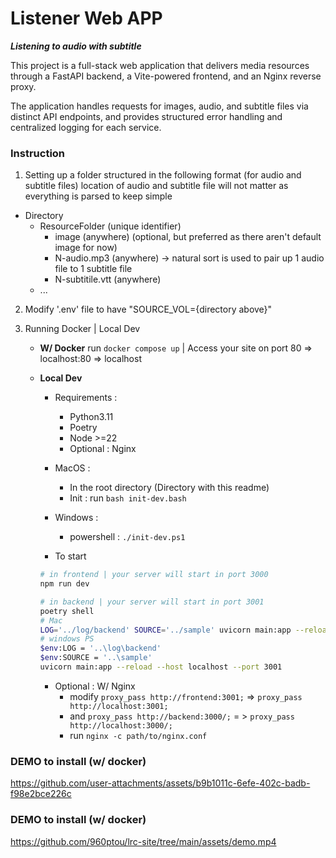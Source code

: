 # Listener Web APP

***Listening to audio with subtitle***

This project is a full-stack web application that delivers media resources through a FastAPI backend, a Vite-powered frontend, and an Nginx reverse proxy. 

The application handles requests for images, audio, and subtitle files via distinct API endpoints, and provides structured error handling and centralized logging for each service.

### Instruction
1. Setting up a folder structured in the following format (for audio and subtitle files)
location of audio and subtitle file will not matter as everything is parsed to keep simple
- Directory
    - ResourceFolder (unique identifier)
        - image (anywhere) (optional, but preferred as there aren't default image for now)
        - N-audio.mp3 (anywhere) -> natural sort is used to pair up 1 audio file to 1 subtitle file
        - N-subtitile.vtt (anywhere)
    - ...
2. Modify '.env' file to have "SOURCE_VOL={directory above}"

3. Running Docker | Local Dev
    - **W/ Docker** run `docker compose up` | Access your site on port 80 => localhost:80 => localhost
    - **Local Dev** 
        - Requirements :
            - Python3.11
            - Poetry
            - Node >=22
            - Optional : Nginx

        - MacOS :
            - In the root directory (Directory with this readme)
            - Init : run `bash init-dev.bash`
        
        - Windows : 
            - powershell : `./init-dev.ps1`

        - To start
        
        ```bash
        # in frontend | your server will start in port 3000
        npm run dev
        ```
        ```bash
        # in backend | your server will start in port 3001
        poetry shell
        # Mac
        LOG='../log/backend' SOURCE='../sample' uvicorn main:app --reload --host localhost --port 3001
        # windows PS
        $env:LOG = '..\log\backend'
        $env:SOURCE = '..\sample'
        uvicorn main:app --reload --host localhost --port 3001
        ```
        - Optional : W/ Nginx
            - modify `proxy_pass http://frontend:3001;` => `proxy_pass http://localhost:3001;`
            - and `proxy_pass http://backend:3000/;` = > `proxy_pass http://localhost:3000/;`
            - run `nginx -c path/to/nginx.conf`

### DEMO to install (w/ docker)
https://github.com/user-attachments/assets/b9b1011c-6efe-402c-badb-f98e2bce226c


### DEMO to install (w/ docker)
https://github.com/960ptou/lrc-site/tree/main/assets/demo.mp4
